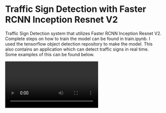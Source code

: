 # Traffic Sign Detection with Faster RCNN Inception Resnet V2
Traffic Sign Detection system that utilizes Faster RCNN Inception Resnet V2. Complete steps on how to train the model can be found in train.ipynb. I used the tensorflow object detection repository to make the model. This also contains an application which can detect traffic signs in real time. Some examples of this can be found below.

<video controls width=300>
    <source src="https://github.com/dokeefemain/Traffic_sign_detection_Faster_RCNN/blob/main/lib/vids/clip3_edit.mp4",type="video/mp4">
    Your browser does not support the video tag.
</video>
